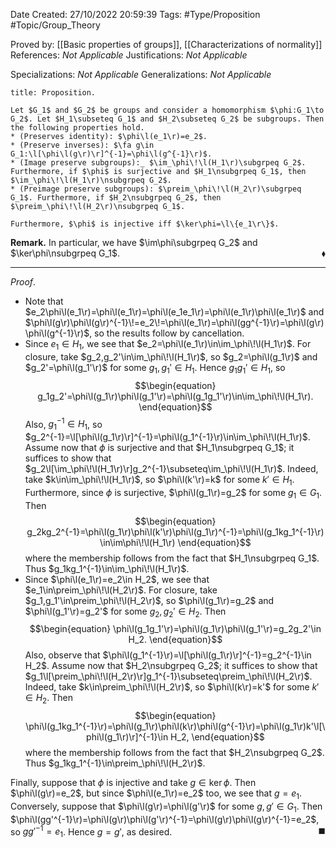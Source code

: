 <div class="topSpace"></div>

Date Created: 27/10/2022 20:59:39
Tags: #Type/Proposition #Topic/Group_Theory

Proved by: [[Basic properties of groups]], [[Characterizations of normality]]
References: _Not Applicable_
Justifications: _Not Applicable_

Specializations: _Not Applicable_
Generalizations: _Not Applicable_

``` ad-Proposition
title: Proposition.

Let $G_1$ and $G_2$ be groups and consider a homomorphism $\phi:G_1\to G_2$. Let $H_1\subseteq G_1$ and $H_2\subseteq G_2$ be subgroups. Then the following properties hold.
* (Preserves identity): $\phi\l(e_1\r)=e_2$.
* (Preserve inverses): $\fa g\in G_1:\l[\phi\l(g\r)\r]^{-1}=\phi\l(g^{-1}\r)$.
* (Image preserve subgroups):_ $\im_\phi\!\l(H_1\r)\subgrpeq G_2$. Furthermore, if $\phi$ is surjective and $H_1\nsubgrpeq G_1$, then $\im_\phi\!\l(H_1\r)\nsubgrpeq G_2$.
* (Preimage preserve subgroups): $\preim_\phi\!\l(H_2\r)\subgrpeq G_1$. Furthermore, if $H_2\nsubgrpeq G_2$, then $\preim_\phi\!\l(H_2\r)\nsubgrpeq G_1$.

Furthermore, $\phi$ is injective iff $\ker\phi=\l\{e_1\r\}$.

```

**Remark.** In particular, we have $\im\phi\subgrpeq G_2$ and $\ker\phi\nsubgrpeq G_1$.<span style="float:right;">$\blacklozenge$</span>

---

_Proof_. 
* Note that $e_2\phi\l(e_1\r)=\phi\l(e_1\r)=\phi\l(e_1e_1\r)=\phi\l(e_1\r)\phi\l(e_1\r)$ and $\phi\l(g\r)\phi\l(g\r)^{-1}\!=e_2\!=\phi\l(e_1\r)=\phi\l(gg^{-1}\r)=\phi\l(g\r)\phi\l(g^{-1}\r)$, so the results follow by cancellation.
* Since $e_1\in H_1$, we see that $e_2=\phi\l(e_1\r)\in\im_\phi\!\l(H_1\r)$. For closure, take $g_2,g_2'\in\im_\phi\!\l(H_1\r)$, so $g_2=\phi\l(g_1\r)$ and $g_2'=\phi\l(g_1'\r)$ for some $g_1,g_1'\in H_1$. Hence $g_1g_1'\in H_1$, so
    $$\begin{equation}
        g_1g_2'=\phi\l(g_1\r)\phi\l(g_1'\r)=\phi\l(g_1g_1'\r)\in\im_\phi\!\l(H_1\r).
    \end{equation}$$
Also, $g_1^{-1}\in H_1$, so $g_2^{-1}=\l[\phi\l(g_1\r)\r]^{-1}=\phi\l(g_1^{-1}\r)\in\im_\phi\!\l(H_1\r)$. Assume now that $\phi$ is surjective and that $H_1\nsubgrpeq G_1$; it suffices to show that $g_2\l[\im_\phi\!\l(H_1\r)\r]g_2^{-1}\subseteq\im_\phi\!\l(H_1\r)$. Indeed, take $k\in\im_\phi\!\l(H_1\r)$, so $\phi\l(k'\r)=k$ for some $k'\in H_1$. Furthermore, since $\phi$ is surjective, $\phi\l(g_1\r)=g_2$ for some $g_1\in G_1$. Then
$$\begin{equation}
    g_2kg_2^{-1}=\phi\l(g_1\r)\phi\l(k'\r)\phi\l(g_1\r)^{-1}=\phi\l(g_1kg_1^{-1}\r)\in\im\phi\!\l(H_1\r)
\end{equation}$$
where the membership follows from the fact that $H_1\nsubgrpeq G_1$. Thus $g_1kg_1^{-1}\in\im_\phi\!\l(H_1\r)$.
* Since $\phi\l(e_1\r)=e_2\in H_2$, we see that $e_1\in\preim_\phi\!\l(H_2\r)$. For closure, take $g_1,g_1'\in\preim_\phi\!\l(H_2\r)$, so $\phi\l(g_1\r)=g_2$ and $\phi\l(g_1'\r)=g_2'$ for some $g_2,g_2'\in H_2$. Then
    $$\begin{equation}
        \phi\l(g_1g_1'\r)=\phi\l(g_1\r)\phi\l(g_1'\r)=g_2g_2'\in H_2.
    \end{equation}$$
Also, observe that $\phi\l(g_1^{-1}\r)=\l[\phi\l(g_1\r)\r]^{-1}=g_2^{-1}\in H_2$. Assume now that $H_2\nsubgrpeq G_2$; it suffices to show that $g_1\l[\preim_\phi\!\l(H_2\r)\r]g_1^{-1}\subseteq\preim_\phi\!\l(H_2\r)$. Indeed, take $k\in\preim_\phi\!\l(H_2\r)$, so $\phi\l(k\r)=k'$ for some $k'\in H_2$. Then
$$\begin{equation}
    \phi\l(g_1kg_1^{-1}\r)=\phi\l(g_1\r)\phi\l(k\r)\phi\l(g^{-1}\r)=\phi\l(g_1\r)k'\l[\phi\l(g_1\r)\r]^{-1}\in H_2,
\end{equation}$$
where the membership follows from the fact that $H_2\nsubgrpeq G_2$. Thus $g_1kg_1^{-1}\in\preim_\phi\!\l(H_2\r)$.

Finally, suppose that $\phi$ is injective and take $g\in\ker\phi$. Then $\phi\l(g\r)=e_2$, but since $\phi\l(e_1\r)=e_2$ too, we see that $g=e_1$. Conversely, suppose that $\phi\l(g\r)=\phi\l(g'\r)$ for some $g,g'\in G_1$. Then $\phi\l(gg'^{-1}\r)=\phi\l(g\r)\phi\l(g'\r)^{-1}=\phi\l(g\r)\phi\l(g\r)^{-1}=e_2$, so $gg'^{-1}=e_1$. Hence $g=g'$, as desired.<span style="float:right;">$\blacksquare$</span>
